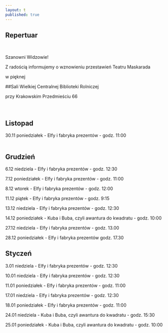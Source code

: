 ```yaml
---
layout: t
published: true
---
```




## Repertuar  

<br />

Szanowni Widzowie!

Z radością informujemy o wznowieniu przestawień Teatru Maskarada

w pięknej 

##Sali Wielkiej Centralnej Biblioteki Rolniczej

przy Krakowskim Przedmieściu 66
<br /><br /><br />

## Listopad

30.11 poniedziałek - Elfy i fabryka prezentów - godz. 11:00  
<br />  

## Grudzień

6.12 niedziela - Elfy i fabryka prezentów - godz. 12:30 

7.12 poniedziałek - Elfy i fabryka prezentów - godz. 11:00  

8.12 wtorek - Elfy i fabryka prezentów - godz. 12:00

11.12 piątek - Elfy i fabryka prezentów - godz. 9:15

13.12 niedziela - Elfy i fabryka prezentów - godz. 12:30 

14.12 poniedziałek - Kuba i Buba, czyli awantura do kwadratu - godz. 10:00

27.12 niedziela - Elfy i fabryka prezentów - godz. 13.00  

28.12 poniedziałek - Elfy i fabryka prezentów godz. 17.30
<br />

## Styczeń

3.01 niedziela -     Elfy i fabryka prezentów - godz. 12:30  

10.01 niedziela -    Elfy i fabryka prezentów - godz. 12:30  

11.01 poniedziałek - Elfy i fabryka prezentów - godz. 11:00  

17.01 niedziela -    Elfy i fabryka prezentów - godz. 12:30  

18.01 poniedziałek -    Elfy i fabryka prezentów - godz. 11:00 

24.01 niedziela -    Kuba i Buba, czyli awantura do kwadratu - godz. 15:30

25.01 poniedziałek - Kuba i Buba, czyli awantura do kwadratu - godz. 10:00
